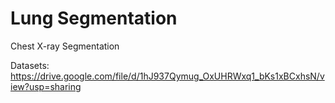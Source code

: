 # Lung Segmentation
Chest X-ray Segmentation
    
Datasets: https://drive.google.com/file/d/1hJ937Qymug_OxUHRWxq1_bKs1xBCxhsN/view?usp=sharing
